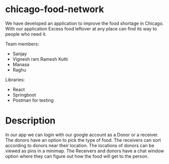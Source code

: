 # chicago-food-network
We have developed an application to improve the food shortage in Chicago. With our application Excess food leftover at any place can find its way to people who need it.

Team members:
- Sanjay
- Vignesh ram Ramesh Kutti
- Manasa
- Raghu

Libraries:
- React
- Springboot
- Postman for testing

# Description
In our app we can login with our google account as a Donor or a receiver. The donors have an option to pick the type of food. The receivers can sort according to donors near their location. 
The locations of donors can be viewed as pins in a minimap. 
The Receivers and donors have a chat window option where they can figure out how the food will get to the person.

